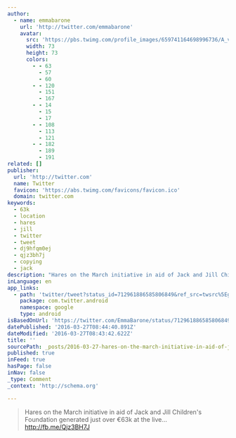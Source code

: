 ```yaml
---
author:
  - name: emmabarone
    url: 'http://twitter.com/emmabarone'
    avatar:
      src: 'https://pbs.twimg.com/profile_images/659741164698996736/A_vnJ1Cz_bigger.jpg'
      width: 73
      height: 73
      colors:
        - - 63
          - 57
          - 60
        - - 120
          - 151
          - 167
        - - 14
          - 15
          - 17
        - - 108
          - 113
          - 121
        - - 182
          - 189
          - 191
related: []
publisher:
  url: 'http://twitter.com'
  name: Twitter
  favicon: 'https://abs.twimg.com/favicons/favicon.ico'
  domain: twitter.com
keywords:
  - 63k
  - location
  - hares
  - jill
  - twitter
  - tweet
  - dj9hfqm0ej
  - qjz3bh7j
  - copying
  - jack
description: "Hares on the March initiative in aid of Jack and Jill Children's Foundation generated just over €63k at the live... http://fb.me/Qjz3BH7J"
inLanguage: en
app_links:
  - path: 'twitter/tweet?status_id=712961886585806849&ref_src=twsrc%5Egoogle%7Ctwcamp%5Eandroidseo%7Ctwgr%5Estatus%7Ctwterm%5E712961886585806849'
    package: com.twitter.android
    namespace: google
    type: android
isBasedOnUrl: 'https://twitter.com/EmmaBarone/status/712961886585806849'
datePublished: '2016-03-27T08:44:40.891Z'
dateModified: '2016-03-27T08:43:42.622Z'
title: ''
sourcePath: _posts/2016-03-27-hares-on-the-march-initiative-in-aid-of-jack-and-jill-childr.md
published: true
inFeed: true
hasPage: false
inNav: false
_type: Comment
_context: 'http://schema.org'

---
```

> Hares on the March initiative in aid of Jack and Jill Children's Foundation generated just over €63k at the live... http://fb.me/Qjz3BH7J